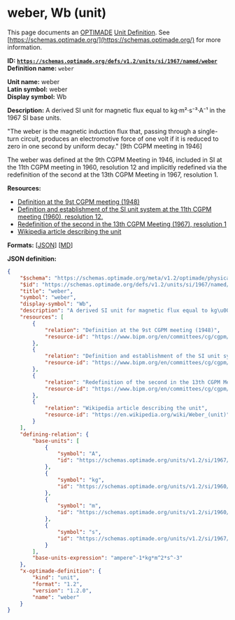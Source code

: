 # weber, Wb (unit)

This page documents an [OPTIMADE](https://www.optimade.org/) [Unit Definition](https://schemas.optimade.org/#definitions). See [https://schemas.optimade.org/](https://schemas.optimade.org/) for more information.

**ID: [`https://schemas.optimade.org/defs/v1.2/units/si/1967/named/weber`](https://schemas.optimade.org/defs/v1.2/units/si/1967/named/weber.md)**  
**Definition name:** `weber`

**Unit name:** weber  
**Latin symbol:** weber  
**Display symbol:** Wb  
  
**Description:** A derived SI unit for magnetic flux equal to kg·m²·s⁻³·A⁻¹ in the 1967 SI base units.

"The weber is the magnetic induction flux that, passing through a single-turn circuit, produces an electromotive force of one volt if it is reduced to zero in one second by uniform decay." [9th CGPM meeting in 1946]

The weber was defined at the 9th CGPM Meeting in 1946, included in SI at the 11th CGPM meeting in 1960, resolution 12 and implicitly redefined via the redefinition of the second at the 13th CGPM Meeting in 1967, resolution 1.

**Resources:**

- [Definition at the 9st CGPM meeting (1948)](https://www.bipm.org/en/committees/cg/cgpm/9-1948)
- [Definition and establishment of the SI unit system at the 11th CGPM meeting (1960), resolution 12.](https://www.bipm.org/en/committees/cg/cgpm/11-1960/resolution-12)
- [Redefinition of the second in the 13th CGPM Meeting (1967), resolution 1](https://www.bipm.org/en/committees/cg/cgpm/13-1967/resolution-1)
- [Wikipedia article describing the unit](https://en.wikipedia.org/wiki/Weber_(unit))


**Formats:** [[JSON](weber.json)] [[MD](weber.md)]

**JSON definition:**

``` json
{
    "$schema": "https://schemas.optimade.org/meta/v1.2/optimade/physical_unit_definition.md",
    "$id": "https://schemas.optimade.org/defs/v1.2/units/si/1967/named/weber",
    "title": "weber",
    "symbol": "weber",
    "display-symbol": "Wb",
    "description": "A derived SI unit for magnetic flux equal to kg\u00b7m\u00b2\u00b7s\u207b\u00b3\u00b7A\u207b\u00b9 in the 1967 SI base units.\n\n\"The weber is the magnetic induction flux that, passing through a single-turn circuit, produces an electromotive force of one volt if it is reduced to zero in one second by uniform decay.\" [9th CGPM meeting in 1946]\n\nThe weber was defined at the 9th CGPM Meeting in 1946, included in SI at the 11th CGPM meeting in 1960, resolution 12 and implicitly redefined via the redefinition of the second at the 13th CGPM Meeting in 1967, resolution 1.",
    "resources": [
        {
            "relation": "Definition at the 9st CGPM meeting (1948)",
            "resource-id": "https://www.bipm.org/en/committees/cg/cgpm/9-1948"
        },
        {
            "relation": "Definition and establishment of the SI unit system at the 11th CGPM meeting (1960), resolution 12.",
            "resource-id": "https://www.bipm.org/en/committees/cg/cgpm/11-1960/resolution-12"
        },
        {
            "relation": "Redefinition of the second in the 13th CGPM Meeting (1967), resolution 1",
            "resource-id": "https://www.bipm.org/en/committees/cg/cgpm/13-1967/resolution-1"
        },
        {
            "relation": "Wikipedia article describing the unit",
            "resource-id": "https://en.wikipedia.org/wiki/Weber_(unit)"
        }
    ],
    "defining-relation": {
        "base-units": [
            {
                "symbol": "A",
                "id": "https://schemas.optimade.org/units/v1.2/si/1967/base/ampere"
            },
            {
                "symbol": "kg",
                "id": "https://schemas.optimade.org/units/v1.2/si/1960/base/kilogram"
            },
            {
                "symbol": "m",
                "id": "https://schemas.optimade.org/units/v1.2/si/1960/base/metre"
            },
            {
                "symbol": "s",
                "id": "https://schemas.optimade.org/units/v1.2/si/1967/base/second"
            }
        ],
        "base-units-expression": "ampere^-1*kg*m^2*s^-3"
    },
    "x-optimade-definition": {
        "kind": "unit",
        "format": "1.2",
        "version": "1.2.0",
        "name": "weber"
    }
}
```